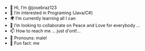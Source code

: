 - 🚩 Hi, I’m @josebraz123
- 👀 I’m interested in Programing (Java/C#)
- 🌍 I’m currently learning all I can
- 💞️ I’m looking to collaborate on Peace and Love for everybody ...
- 📫 How to reach me ... just d'ont!...
- 🌈 Pronouns: male!
- 🤪 Fun fact: me

<!---
josebraz123/josebraz123 is a ✨ special ✨ repository because its `README.md` (this file) appears on my GitHub profile.
I can click the Preview link to take a look at my changes.
--->
